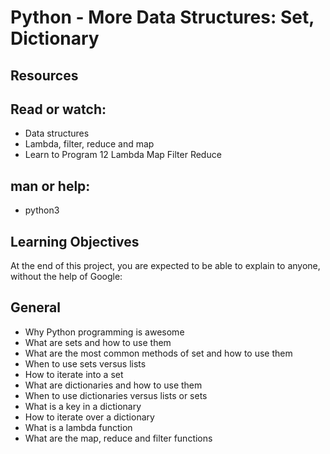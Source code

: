 # Python - More Data Structures: Set, Dictionary

## Resources
## Read or watch:

* Data structures
* Lambda, filter, reduce and map
* Learn to Program 12 Lambda Map Filter Reduce
## man or help:

* python3
## Learning Objectives
At the end of this project, you are expected to be able to explain to anyone, without the help of Google:

## General
* Why Python programming is awesome
* What are sets and how to use them
* What are the most common methods of set and how to use them
* When to use sets versus lists
* How to iterate into a set
* What are dictionaries and how to use them
* When to use dictionaries versus lists or sets
* What is a key in a dictionary
* How to iterate over a dictionary
* What is a lambda function
* What are the map, reduce and filter functions
